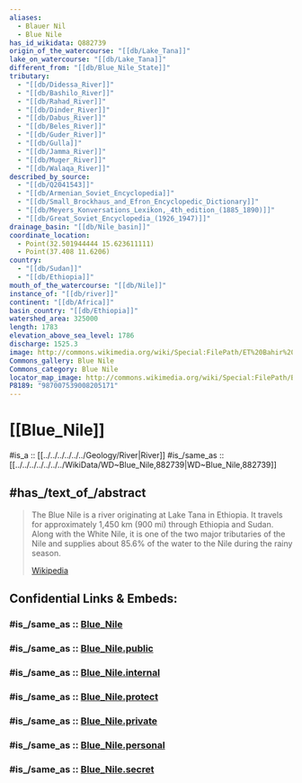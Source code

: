 ```yaml
---
aliases:
  - Blauer Nil
  - Blue Nile
has_id_wikidata: Q882739
origin_of_the_watercourse: "[[db/Lake_Tana]]"
lake_on_watercourse: "[[db/Lake_Tana]]"
different_from: "[[db/Blue_Nile_State]]"
tributary:
  - "[[db/Didessa_River]]"
  - "[[db/Bashilo_River]]"
  - "[[db/Rahad_River]]"
  - "[[db/Dinder_River]]"
  - "[[db/Dabus_River]]"
  - "[[db/Beles_River]]"
  - "[[db/Guder_River]]"
  - "[[db/Gulla]]"
  - "[[db/Jamma_River]]"
  - "[[db/Muger_River]]"
  - "[[db/Walaqa_River]]"
described_by_source:
  - "[[db/Q2041543]]"
  - "[[db/Armenian_Soviet_Encyclopedia]]"
  - "[[db/Small_Brockhaus_and_Efron_Encyclopedic_Dictionary]]"
  - "[[db/Meyers_Konversations_Lexikon,_4th_edition_(1885_1890)]]"
  - "[[db/Great_Soviet_Encyclopedia_(1926_1947)]]"
drainage_basin: "[[db/Nile_basin]]"
coordinate_location:
  - Point(32.501944444 15.623611111)
  - Point(37.408 11.6206)
country:
  - "[[db/Sudan]]"
  - "[[db/Ethiopia]]"
mouth_of_the_watercourse: "[[db/Nile]]"
instance_of: "[[db/river]]"
continent: "[[db/Africa]]"
basin_country: "[[db/Ethiopia]]"
watershed_area: 325000
length: 1783
elevation_above_sea_level: 1786
discharge: 1525.3
image: http://commons.wikimedia.org/wiki/Special:FilePath/ET%20Bahir%20Dar%20asv2018-02%20img17%20Tis%20Issat.jpg
Commons_gallery: Blue Nile
Commons_category: Blue Nile
locator_map_image: http://commons.wikimedia.org/wiki/Special:FilePath/Blue%20nile%20map.png
P8189: "987007539008205171"
---
```


# [[Blue_Nile]] 

#is_a :: [[../../../../../../Geology/River|River]] 
#is_/same_as :: [[../../../../../../../WikiData/WD~Blue_Nile,882739|WD~Blue_Nile,882739]] 


## #has_/text_of_/abstract 

> The Blue Nile is a river originating at Lake Tana in Ethiopia. 
> It travels for approximately 1,450 km (900 mi) through Ethiopia and Sudan. 
> Along with the White Nile, it is one of the two major tributaries of the Nile 
> and supplies about 85.6% of the water to the Nile during the rainy season.
>
> [Wikipedia](https://en.wikipedia.org/wiki/Blue%20Nile) 


## Confidential Links & Embeds: 

### #is_/same_as :: [Blue_Nile](/_Standards/Earth/Continent/Africa/Africa~East/Sudan~North/States~Sudan~North/Blue_Nile-State/Blue_Nile.md) 

### #is_/same_as :: [Blue_Nile.public](/_public/Earth/Continent/Africa/Africa~East/Sudan~North/States~Sudan~North/Blue_Nile-State/Blue_Nile.public.md) 

### #is_/same_as :: [Blue_Nile.internal](/_internal/Earth/Continent/Africa/Africa~East/Sudan~North/States~Sudan~North/Blue_Nile-State/Blue_Nile.internal.md) 

### #is_/same_as :: [Blue_Nile.protect](/_protect/Earth/Continent/Africa/Africa~East/Sudan~North/States~Sudan~North/Blue_Nile-State/Blue_Nile.protect.md) 

### #is_/same_as :: [Blue_Nile.private](/_private/Earth/Continent/Africa/Africa~East/Sudan~North/States~Sudan~North/Blue_Nile-State/Blue_Nile.private.md) 

### #is_/same_as :: [Blue_Nile.personal](/_personal/Earth/Continent/Africa/Africa~East/Sudan~North/States~Sudan~North/Blue_Nile-State/Blue_Nile.personal.md) 

### #is_/same_as :: [Blue_Nile.secret](/_secret/Earth/Continent/Africa/Africa~East/Sudan~North/States~Sudan~North/Blue_Nile-State/Blue_Nile.secret.md)

